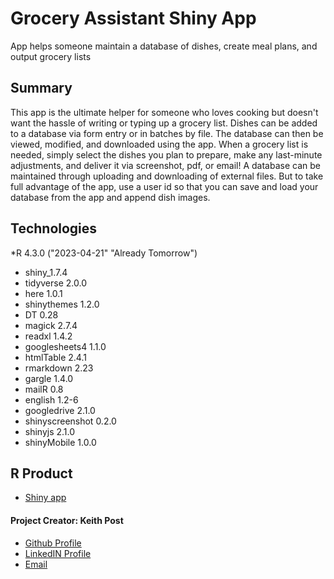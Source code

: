 # **Grocery Assistant Shiny App**
App helps someone maintain a database of dishes, create meal plans, and output grocery lists

## Summary
This app is the ultimate helper for someone who loves cooking but doesn't want the hassle of writing or typing up a grocery list. Dishes can be added to a database via form entry or in batches by file. The database can then be viewed, modified, and downloaded using the app. When a grocery list is needed, simply select the dishes you plan to prepare, make any last-minute adjustments, and deliver it via screenshot, pdf, or email! A database can be maintained through uploading and downloading of external files. But to take full advantage of the app, use a user id so that you can save and load your database from the app and append dish images. 


## Technologies
*R 4.3.0 ("2023-04-21" "Already Tomorrow")
  + shiny_1.7.4
  + tidyverse 2.0.0
  + here 1.0.1
  + shinythemes 1.2.0    
  + DT 0.28           
  + magick 2.7.4
  + readxl 1.4.2
  + googlesheets4 1.1.0
  + htmlTable 2.4.1
  + rmarkdown 2.23
  + gargle 1.4.0
  + mailR 0.8
  + english 1.2-6
  + googledrive 2.1.0
  + shinyscreenshot 0.2.0
  + shinyjs 2.1.0
  + shinyMobile 1.0.0
  


## R Product
+ [Shiny app](https://keithhpost.shinyapps.io/grocery_assistant_shiny/)

#### **Project Creator: Keith Post**
+ [Github Profile](https://github.com/kpost34) 
+ [LinkedIN Profile](https://www.linkedin.com/in/keith-post/)
+ [Email](mailto:keithhpost@gmail.com)